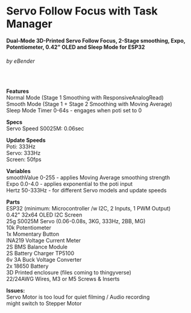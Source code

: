 # **Servo Follow Focus with Task Manager**
**Dual-Mode 3D-Printed Servo Follow Focus, 2-Stage smoothing, Expo, Potentiometer, 0.42" OLED and Sleep Mode for ESP32**
###### by eBender
 <br/>
 
**Features**  <br/>
Normal Mode (Stage 1 Smoothing with ResponsiveAnalogRead) <br/>
Smooth Mode (Stage 1 + Stage 2 Smoothing with Moving Average)  <br/>
Sleep Mode Timer  0-64s - engages when poti set to 0 <br/>
    
**Specs** <br/> 
Servo Speed S0025M: 0.06sec     <br/>

**Update Speeds**    <br/>
Poti: 333Hz      <br/>
Servo: 333Hz      <br/>
Screen: 50fps     <br/>

**Variables**  <br/>
smoothValue       0-255 -    applies Moving Average smoothing strength <br/>
Expo              0.0-4.0 -  applies exponential to the poti input <br/>
Hertz             50-333Hz - for different Servo models and update speeds <br/>

**Parts** <br/>
ESP32 (minimum: Microcontroller /w I2C, 2 Inputs, 1 PWM Output)  <br/>
0.42" 32x64 OLED I2C Screen  <br/>
25g S0025M Servo (0.06-0.08s, 3KG, 333Hz, 2BB, MG)  <br/>
10k Potentiometer  <br/>
1x Momentary Button  <br/>
INA219 Voltage Current Meter  <br/>
2S BMS Balance Module  <br/>
2S Battery Charger TP5100  <br/>
6v 3A Buck Voltage Converter  <br/>
2x 18650 Battery  <br/>
3D Printed enclosure (files coming to thingyverse)  <br/>
22/24AWG Wires, M3 or M5 Screws & Inserts  <br/>

**Issues:** <br/>
Servo Motor is too loud for quiet filming / Audio recording  <br/>
might switch to Stepper Motor
